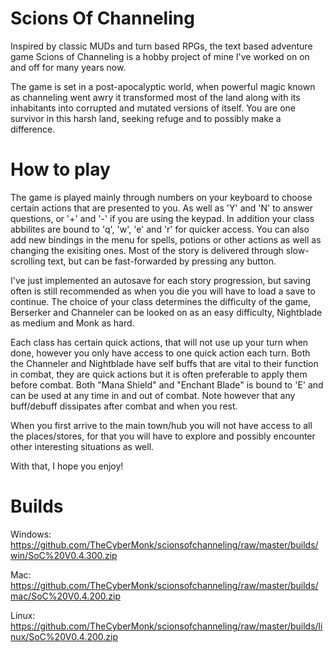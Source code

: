 # Scions Of Channeling
Inspired by classic MUDs and turn based RPGs, the text based adventure game Scions of Channeling is a hobby project of mine I've worked on on and off for many years now.

The game is set in a post-apocalyptic world, when powerful magic known as channeling went awry it transformed most of the land along with its inhabitants into corrupted and mutated versions of itself. 
You are one survivor in this harsh land, seeking refuge and to possibly make a difference.

# How to play
The game is played mainly through numbers on your keyboard to choose certain actions that are presented to you. As well as 'Y' and 'N' to answer questions, or '+' and '-' if you are using the keypad.
In addition your class abbilites are bound to 'q', 'w', 'e' and 'r' for quicker access. You can also add new bindings in the menu for spells, potions or other actions as well as changing the exisiting ones. 
Most of the story is delivered through slow-scrolling text, but can be fast-forwarded by pressing any button.

I've just implemented an autosave for each story progression, but saving often is still recommended as when you die you will have to load a save to continue.
The choice of your class determines the difficulty of the game, Berserker and Channeler can be looked on as an easy difficulty, Nightblade as medium and Monk as hard.

Each class has certain quick actions, that will not use up your turn when done, however you only have access to one quick action each turn. Both the Channeler and Nightblade 
have self buffs that are vital to their function in combat, they are quick actions but it is often preferable to apply them before combat. Both "Mana Shield" and "Enchant Blade" 
is bound to 'E' and can be used at any time in and out of combat. Note however that any buff/debuff dissipates after combat and when you rest.

When you first arrive to the main town/hub you will not have access to all the places/stores, for that you will have to explore and possibly encounter other interesting situations as well.

With that, I hope you enjoy!

# Builds

Windows: https://github.com/TheCyberMonk/scionsofchanneling/raw/master/builds/win/SoC%20V0.4.300.zip

Mac: https://github.com/TheCyberMonk/scionsofchanneling/raw/master/builds/mac/SoC%20V0.4.200.zip

Linux: https://github.com/TheCyberMonk/scionsofchanneling/raw/master/builds/linux/SoC%20V0.4.200.zip
